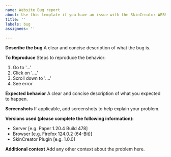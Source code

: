 ```yaml
---
name: Website Bug report
about: Use this template if you have an issue with the SkinCreator WEBSITE
title: ''
labels: bug
assignees: ''

---
```


**Describe the bug**
A clear and concise description of what the bug is.

**To Reproduce**
Steps to reproduce the behavior:
1. Go to '...'
2. Click on '....'
3. Scroll down to '....'
4. See error

**Expected behavior**
A clear and concise description of what you expected to happen.

**Screenshots**
If applicable, add screenshots to help explain your problem.

**Versions used (please complete the following information):**
 - Server [e.g. Paper 1.20.4 Build 478]
 - Browser [e.g. Firefox 124.0.2 (64-Bit)]
 - SkinCreator Plugin [e.g. 1.0.0]

**Additional context**
Add any other context about the problem here.
